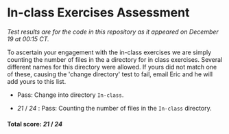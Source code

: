 # In-class Exercises Assessment

*Test results are for the code in this repository as it appeared on December 19 at 00:15 CT.*

To ascertain your engagement with the in-class exercises we are simply counting the number of files in the a directory for in class exercises.  Several different names for this directory were allowed.  If yours did not match one of these, causing the 'change directory' test to fail, email Eric and he will add yours to this list.

+ Pass: Change into directory `In-class`.

+  _21_ / _24_ : Pass: Counting the number of files in the `In-class` directory.

#### Total score: _21_ / _24_

